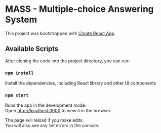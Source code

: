 # MASS - Multiple-choice Answering System

This project was bootstrapped with [Create React App](https://github.com/facebook/create-react-app).

## Available Scripts

After cloning the code into the project directory, you can run:

### `npm install`

Install the dependencies, including React library and other UI components


### `npm start`

Runs the app in the development mode.\
Open [http://localhost:3000](http://localhost:3000) to view it in the browser.

The page will reload if you make edits.\
You will also see any lint errors in the console.
